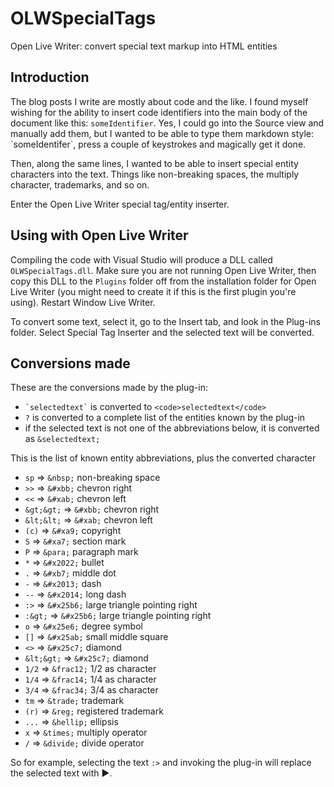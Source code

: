 # OLWSpecialTags
Open Live Writer: convert special text markup into HTML entities

## Introduction

The blog posts I write are mostly about code and the like. I found myself wishing for the ability to insert code
identifiers into the main body of the document like this: `someIdentifier`. Yes, I could go into the Source view and
manually add them, but I wanted to be able to type them markdown style: \`someIdentifer\`, press a couple of keystrokes
and magically get it done.

Then, along the same lines, I wanted to be able to insert special entity characters into the text. Things like
non-breaking spaces, the multiply character, trademarks, and so on.

Enter the Open Live Writer special tag/entity inserter.

## Using with Open Live Writer

Compiling the code with Visual Studio will produce a DLL called `OLWSpecialTags.dll`. Make sure you are not running
Open Live Writer, then copy this DLL to the `Plugins` folder off from the installation folder for Open Live Writer
(you might need to create it if this is the first plugin you're using). Restart Window Live Writer.

To convert some text, select it, go to the Insert tab, and look in the Plug-ins folder. Select Special Tag Inserter and
the selected text will be converted.

## Conversions made

These are the conversions made by the plug-in:

- `` `selectedtext` `` is converted to `<code>selectedtext</code>`
- `?` is converted to a complete list of the entities known by the plug-in
- if the selected text is not one of the abbreviations below, it is converted as `&selectedtext;`

This is the list of known entity abbreviations, plus the converted character

- `sp` => `&nbsp;`   non-breaking space
- `>>` => `&#xbb;`   chevron right
- `<<` => `&#xab;`   chevron left
- `&gt;&gt;` => `&#xbb;`   chevron right
- `&lt;&lt;` => `&#xab;`   chevron left
- `(c)` => `&#xa9;`   copyright
- `S` => `&#xa7;`   section mark
- `P` => `&para;`   paragraph mark
- `*` => `&#x2022;`   bullet
- `.` => `&#xb7;`   middle dot
- `-` => `&#x2013;`   dash
- `--` => `&#x2014;`   long dash
- `:>` => `&#x25b6;`   large triangle pointing right
- `:&gt;` => `&#x25b6;`   large triangle pointing right
- `o` => `&#x25e6;`   degree symbol
- `[]` => `&#x25ab;`   small middle square
- `<>` => `&#x25c7;`   diamond
- `&lt;&gt;` => `&#x25c7;`   diamond
- `1/2` => `&frac12;`   1/2 as character
- `1/4` => `&frac14;`   1/4 as character
- `3/4` => `&frac34;`   3/4 as character
- `tm` => `&trade;`   trademark
- `(r)` => `&reg;`   registered trademark
- `...` => `&hellip;`   ellipsis
- `x` => `&times;`   multiply operator
- `/` => `&divide;`   divide operator

So for example, selecting the text `:>` and invoking the plug-in will replace the selected text with &#x25b6;.

